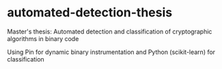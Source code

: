 # automated-detection-thesis

Master's thesis: Automated detection and classification of cryptographic algorithms in binary code

Using Pin for dynamic binary instrumentation and Python (scikit-learn) for classification
